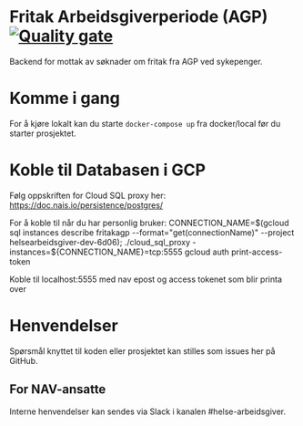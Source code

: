 Fritak Arbeidsgiverperiode (AGP) 
[![Quality gate](https://sonarcloud.io/api/project_badges/quality_gate?project=navikt_fritakagp)](https://sonarcloud.io/dashboard?id=navikt_fritakagp)
================

Backend for mottak av søknader om fritak fra AGP ved sykepenger.
# Komme i gang

For å kjøre lokalt kan du starte  `docker-compose up` fra docker/local før du starter prosjektet. 

# Koble til Databasen i GCP

Følg oppskriften for Cloud SQL proxy her: https://doc.nais.io/persistence/postgres/

For å koble til når du har personlig bruker:
CONNECTION_NAME=$(gcloud sql instances describe fritakagp --format="get(connectionName)" --project helsearbeidsgiver-dev-6d06);
./cloud_sql_proxy -instances=${CONNECTION_NAME}=tcp:5555
gcloud auth print-access-token

Koble til localhost:5555 med nav epost og access tokenet som blir printa over 

# Henvendelser

Spørsmål knyttet til koden eller prosjektet kan stilles som issues her på GitHub.

## For NAV-ansatte

Interne henvendelser kan sendes via Slack i kanalen #helse-arbeidsgiver.